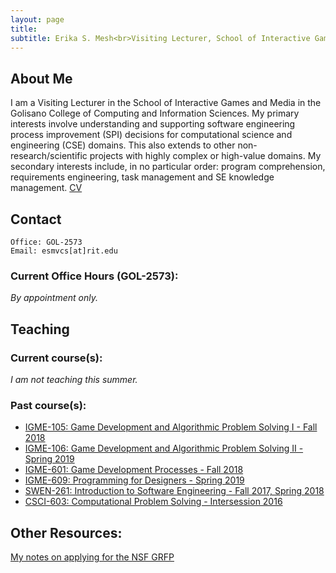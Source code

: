 ```yaml
---
layout: page
title: 
subtitle: Erika S. Mesh<br>Visiting Lecturer, School of Interactive Games & Media, RIT
---
```


## About Me
I am a Visiting Lecturer in the School of Interactive Games and Media in the Golisano College of Computing and Information Sciences. My primary interests involve understanding and supporting software engineering process improvement (SPI) decisions for computational science and engineering (CSE) domains. This also extends to other non-research/scientific projects with highly complex or high-value domains. My secondary interests include, in no particular order: program comprehension, requirements engineering, task management and SE knowledge management.
[CV](documents/CV.pdf)

## Contact

```
Office: GOL-2573
Email: esmvcs[at]rit.edu
```

### Current Office Hours (GOL-2573):
*By appointment only.*

## Teaching

### Current course(s):
*I am not teaching this summer.*

### Past course(s):
- <a href="documents/2018-19/igme105-05-08-schedule-fall-2181.html" target="_blank">IGME-105: Game Development and Algorithmic Problem Solving I - Fall 2018</a>
- <a href="documents/2018-19/IGME106_Course_Schedule_2185.htm" target="_blank">IGME-106: Game Development and Algorithmic Problem Solving II - Spring 2019</a>
- <a href="documents/2018-19/IGME601_2181_Schedule.pdf" target="_blank">IGME-601: Game Development Processes - Fall 2018</a>
 - <a href="documents/2018-19/IGME609_Course_Schedule_2185.htm" target="_blank">IGME-609: Programming for Designers - Spring 2019</a>
- <a href="http://www.se.rit.edu/~swen-261/" target="_blank">SWEN-261: Introduction to Software Engineering - Fall 2017, Spring 2018</a>
- <a href= "https://www.cs.rit.edu/~csci603/syllabus.html" target="_blank">CSCI-603: Computational Problem Solving - Intersession 2016</a>

## Other Resources:
[My notes on applying for the NSF GRFP](GRFP/GRFP.md)

